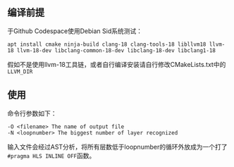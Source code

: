 ## 编译前提

于Github Codespace使用Debian Sid系统测试：

```shell
apt install cmake ninja-build clang-18 clang-tools-18 libllvm18 llvm-18 llvm-18-dev libclang-common-18-dev libclang-18-dev libclang1-18
```

假如不是使用llvm-18工具链，或者自行编译安装请自行修改CMakeLists.txt中的`LLVM_DIR`
## 使用

命令行参数如下：

```shell
-O <filename> The name of output file 
-N <loopnumber> The biggest number of layer recognized
```

输入文件会经过AST分析，将所有层数低于loopnumber的循环外放成为一个打了`#pragma HLS INLINE OFF`函数。